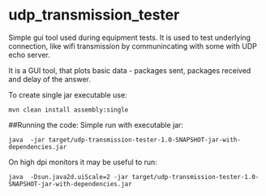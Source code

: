 # udp_transmission_tester

Simple gui tool used during equipment tests. It is used to test underlying connection, like wifi transmission by 
communincating with some with UDP echo server.

It is a GUI tool, that plots basic data - packages sent, packages received and 
delay of the answer.

To create single jar executable use:
```
mvn clean install assembly:single
```
##Running the code:
Simple run with executable jar:
```
java  -jar target/udp-transmission-tester-1.0-SNAPSHOT-jar-with-dependencies.jar
```
On high dpi monitors it may be useful to run:
```
java  -Dsun.java2d.uiScale=2 -jar target/udp-transmission-tester-1.0-SNAPSHOT-jar-with-dependencies.jar 
```


